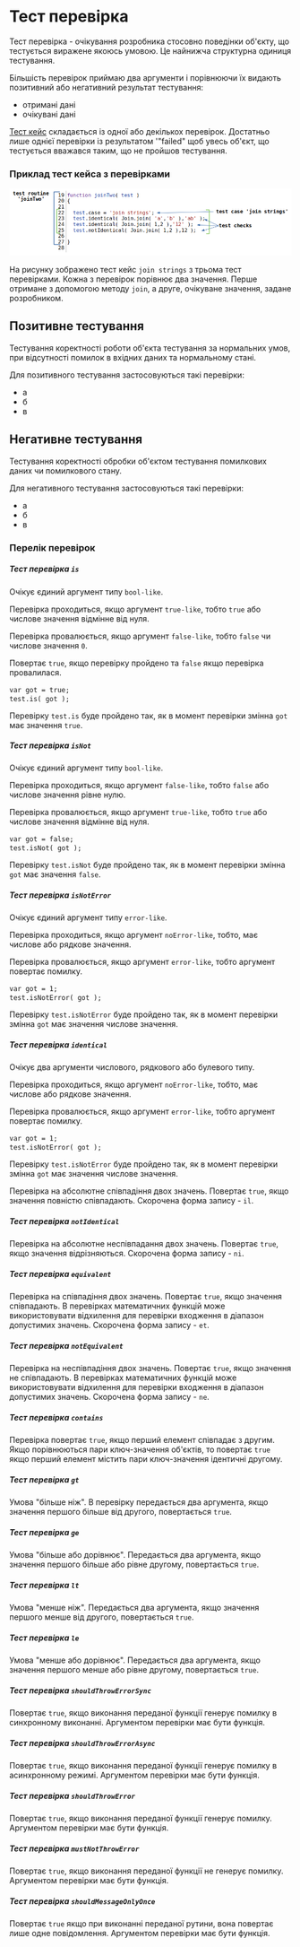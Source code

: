 # Тест перевірка

Тест перевірка - очікування розробника стосовно поведінки об'єкту, що тестується виражене якоюсь умовою. Це найнижча структурна одиниця тестування.

Більшість перевірок приймаю два аргументи і порівнюючи їх видають позитивний або негативний результат тестування:

- отримані дані
- очікувані дані

[Тест кейс](TestCase.md) складається із одної або декількох перевірок. Достатньо лише однієї перевірки із результатом '"failed" щоб увесь об'єкт, що тестується вважався таким, що не пройшов тестування.

### Приклад тест кейса з перевірками

![test.check](../../images/test.check.png)

На рисунку зображено тест кейс `join strings` з трьома тест перевірками. Кожна з перевірок порівнює два значення. Перше отримане з допомогою методу `join`, а друге, очікуване значення, задане розробником.

## Позитивне тестування

Тестування коректності роботи об'єкта тестування за нормальних умов, при відсутності помилок в вхідних даних та нормальному стані.

Для позитивного тестування застосовуються такі перевірки:
- а
- б
- в

## Негативне тестування

Тестування коректності обробки об'єктом тестування помилкових даних чи помилкового стану.

Для негативного тестування застосовуються такі перевірки:
- а
- б
- в

### Перелік перевірок

##### Тест перевірка `is`

Очікує єдиний аргумент типу `bool-like`.

Перевірка проходиться, якщо аргумент `true-like`, тобто `true` або числове значення відмінне від нуля.

Перевірка провалюється, якщо аргумент `false-like`, тобто `false` чи числове значення `0`.

Повертає `true`, якщо перевірку пройдено та `false` якщо перевірка провалилася.

```
var got = true;
test.is( got );
```

Перевірку `test.is` буде пройдено так, як в момент перевірки змінна `got` має значення `true`.

##### Тест перевірка `isNot`

Очікує єдиний аргумент типу `bool-like`.

Перевірка проходиться, якщо аргумент `false-like`, тобто `false` або числове значення рівне нулю.

Перевірка провалюється, якщо аргумент `true-like`, тобто `true` або числове значення відмінне від нуля.

```
var got = false;
test.isNot( got );
```

Перевірку `test.isNot` буде пройдено так, як в момент перевірки змінна `got` має значення `false`.

##### Тест перевірка `isNotError`

Очікує єдиний аргумент типу `error-like`.

Перевірка проходиться, якщо аргумент `noError-like`, тобто, має числове або рядкове значення.

Перевірка провалюється, якщо аргумент `error-like`, тобто аргумент повертає помилку.

```
var got = 1;
test.isNotError( got );
```

Перевірку `test.isNotError` буде пройдено так, як в момент перевірки змінна `got` має значення числове значення.

##### Тест перевірка `identical`

Очікує два аргументи числового, рядкового або булевого типу.

Перевірка проходиться, якщо аргумент `noError-like`, тобто, має числове або рядкове значення.

Перевірка провалюється, якщо аргумент `error-like`, тобто аргумент повертає помилку.

```
var got = 1;
test.isNotError( got );
```

Перевірку `test.isNotError` буде пройдено так, як в момент перевірки змінна `got` має значення числове значення.


Перевірка на абсолютне співпадіння двох значень. Повертає `true`, якщо значення повністю співпадають. Скорочена форма запису - `il`.

##### Тест перевірка `notIdentical`

Перевірка на абсолютне неспівпадання двох значень. Повертає `true`, якщо значення відрізняються. Скорочена форма запису - `ni`.

##### Тест перевірка `equivalent`

Перевірка на співпадіння двох значень. Повертає `true`, якщо значення співпадають. В перевірках математичних функцій може використовувати відхилення для перевірки входження в діапазон допустимих значень. Скорочена форма запису - `et`.

##### Тест перевірка `notEquivalent`

Перевірка на неспівпадіння двох значень. Повертає `true`, якщо значення не співпадають. В перевірках математичних функцій може використовувати відхилення для перевірки входження в діапазон допустимих значень. Скорочена форма запису - `ne`.

##### Тест перевірка `contains`

Перевірка повертає `true`, якщо перший елемент співпадає з другим. Якщо порівнюються пари ключ-значення об'єктів, то повертає `true` якщо перший елемент містить пари ключ-значення ідентичні другому.

##### Тест перевірка `gt`

Умова "більше ніж". В перевірку передається два аргумента, якщо значення першого більше від другого, повертається `true`.

##### Тест перевірка `ge`

Умова "більше або дорівнює". Передається два аргумента, якщо значення першого більше або рівне другому, повертається `true`.

##### Тест перевірка `lt`

Умова "менше ніж". Передається два аргумента, якщо значення першого менше від другого, повертається `true`.

##### Тест перевірка `le`

Умова "менше або дорівнює". Передається два аргумента, якщо значення першого менше або рівне другому, повертається `true`.

##### Тест перевірка `shouldThrowErrorSync`

Повертає `true`, якщо виконання переданої функції генерує помилку в синхронному виконанні. Аргументом перевірки має бути функція.

##### Тест перевірка `shouldThrowErrorAsync`

Повертає `true`, якщо виконання переданої функції генерує помилку в асинхронному режимі. Аргументом перевірки має бути функція.

##### Тест перевірка `shouldThrowError`

Повертає `true`, якщо виконання переданої функції генерує помилку. Аргументом перевірки має бути функція.

##### Тест перевірка `mustNotThrowError`

Повертає `true`, якщо виконання переданої функції не генерує помилку. Аргументом перевірки має бути функція.

##### Тест перевірка `shouldMessageOnlyOnce`

Повертає `true` якщо при виконанні переданої рутини, вона повертає лише одне повідомлення. Аргументом перевірки має бути функція.
